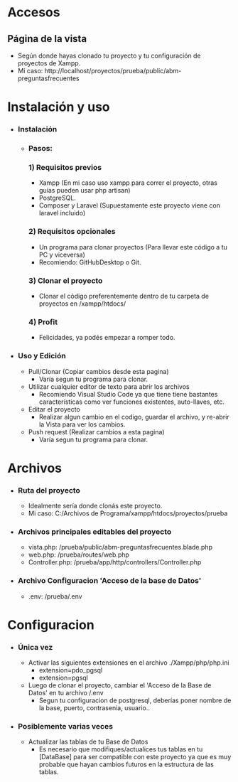 # Accesos


## Página de la vista
* Según donde hayas clonado tu proyecto y tu configuración de proyectos de Xampp.
* Mi caso: http://localhost/proyectos/prueba/public/abm-preguntasfrecuentes


# Instalación y uso
* ### Instalación
    - ### Pasos:
      ### 1) Requisitos previos
        - Xampp (En mi caso uso xampp para correr el proyecto, otras guías pueden usar php artisan)
        - PostgreSQL.
        - Composer y Laravel (Supuestamente este proyecto viene con laravel incluido)
      ### 2) Requisitos opcionales
        - Un programa para clonar proyectos (Para llevar este código a tu PC y viceversa)
        - Recomiendo: GitHubDesktop o Git.
      ### 3) Clonar el proyecto
        - Clonar el código preferentemente dentro de tu carpeta de proyectos en /xampp/htdocs/
      ### 4) Profit
        - Felicidades, ya podés empezar a romper todo.


* ### Uso y Edición
    - Pull/Clonar (Copiar cambios desde esta pagina)
        *  Varía segun tu programa para clonar.
    - Utilizar cualquier editor de texto para abrir los archivos
        *  Recomiendo Visual Studio Code ya que tiene tiene bastantes características como ver funciones existentes, auto-llaves, etc.
    - Editar el proyecto
        *  Realizar algun cambio en el codigo, guardar el archivo, y re-abrir la Vista para ver los cambios.
    - Push request (Realizar cambios a esta pagina)
        *  Varía segun tu programa para clonar.


# Archivos
* ### Ruta del proyecto
  * Idealmente sería donde clonás este proyecto.
  * Mi caso: C:/Archivos de Programa/xampp/htdocs/proyectos/prueba
* ### Archivos principales editables del proyecto
  * vista.php: /prueba/public/abm-preguntasfrecuentes.blade.php
  * web.php: /prueba/routes/web.php
  * Controller.php: /prueba/app/http/controllers/Controller.php
* ### Archivo Configuracion 'Acceso de la base de Datos'
  * .env: /prueba/.env

# Configuracion
* ### Única vez
  * Activar las siguientes extensiones en el archivo ./Xampp/php/php.ini
     * extension=pdo_pgsql
     * extension=pgsql
  * Luego de clonar el proyecto, cambiar el 'Acceso de la Base de Datos' en tu archivo /.env
     * Segun tu configuracion de postgresql, deberías poner nombre de la base, puerto, contrasenia, usuario..
* ### Posiblemente varias veces
  * Actualizar las tablas de tu Base de Datos
      * Es necesario que modifiques/actualices tus tablas en tu [DataBase] para ser compatible con este proyecto ya que es muy probable que hayan cambios futuros en la estructura de las tablas.
